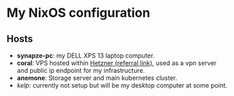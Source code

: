 # My NixOS configuration

## Hosts

- **synapze-pc**: my DELL XPS 13 laptop computer.
- **coral**: VPS hosted within [Hetzner (referral
  link)](https://hetzner.cloud/?ref=R6XfWTfBuoF5), used as a vpn server and
  public ip endpoint for my infrastructure.
- **anemone**: Storage server and main kubernetes cluster.
- _kelp_: currently not setup but will be my desktop computer at some point.
